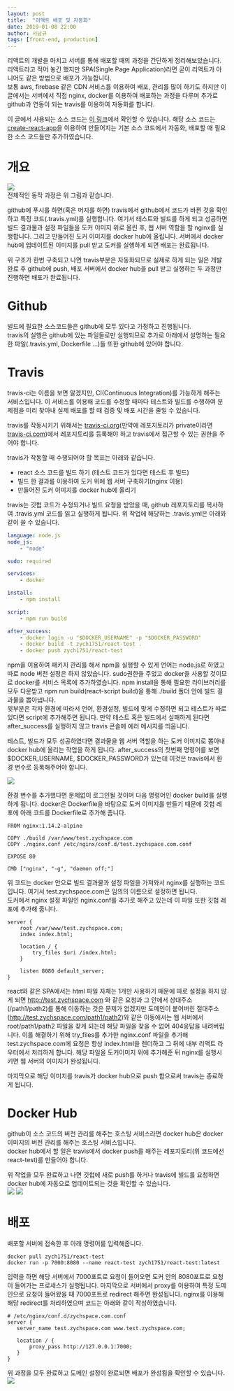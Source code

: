 ```yaml
---
layout: post
title:  "리액트 배포 및 자동화"
date: 2019-01-08 22:00
author: 서남규
tags: [front-end, production]
---
```


리액트의 개발을 마치고 서버를 통해 배포할 때의 과정을 간단하게 정리해보았습니다. 리액트라고 적어 놓긴 했지만 SPA(Single Page Application)라면 굳이 리액트가 아니어도 같은 방법으로 배포가 가능합니다.  
보통 aws, firebase 같은 CDN 서비스를 이용하여 배포, 관리를 많이 하기도 하지만 이 글에서는 서버에서 직접 nginx, docker를 이용하여 배포하는 과정을 다루며 추가로 github과 연동이 되는 travis를 이용하여 자동화를 합니다.  
  
이 글에서 사용되는 소스 코드는 [이 링크](https://github.com/zych1751/react-production-test)에서 확인할 수 있습니다. 해당 소스 코드는 [create-react-app](https://github.com/facebook/create-react-app)을 이용하여 만들어지는 기본 소스 코드에서 자동화, 배포할 때 필요한 소스 코드들만 추가하였습니다.  

# 개요

![](/assets/images/react-production/preview.png)  
전체적인 동작 과정은 위 그림과 같습니다.  
  
github에 푸시를 하면(혹은 머지를 하면) travis에서 github에서 코드가 바뀐 것을 확인하고 특정 코드(.travis.yml)를 실행합니다. 여기서 테스트와 빌드를 하게 되고 성공하면 빌드 결과물과 설정 파일들을 도커 이미지 위로 올린 후, 웹 서버 역할을 할 nginx를 실행합니다. 그리고 만들어진 도커 이미지를 docker hub에 올립니다. 서버에서 docker hub에 업데이트된 이미지를 pull 받고 도커를 실행하게 되면 배포는 완료됩니다.  

위 구조가 한번 구축되고 나면 travis부분은 자동화되므로 실제로 하게 되는 일은 개발 완료 후 github에 push, 배포 서버에서 docker hub을 pull 받고 실행하는 두 과정만 진행하면 배포가 완료됩니다.  
  
# Github  
  

빌드에 필요한 소스코드들은 github에 모두 있다고 가정하고 진행됩니다.  
travis의 실행은 github에 있는 파일들로만 실행되므로 추가로 아래에서 설명하는 필요한 파일(.travis.yml, Dockerfile ...)들 또한 github에 있어야 합니다.  
  
# Travis  
  
travis-ci는 이름을 보면 알겠지만, CI(Continuous Integration)를 가능하게 해주는 서비스입니다. 이 서비스를 이용해 코드를 수정할 때마다 테스트와 빌드를 수행하여 문제점을 미리 찾아내 실제 배포를 할 때 검증 및 배포 시간을 줄일 수 있습니다.  

travis를 작동시키기 위해서는 [travis-ci.org](https://travis-ci.org)(만약에 레포지토리가 private이라면 [travis-ci.com](https://travis-ci.com))에서 레포지토리를 등록해야 하고 travis에서 접근할 수 있는 권한을 주어야 합니다.  
  
travis가 작동할 때 수행되어야 할 목표는 아래와 같습니다.  
  
 * react 소스 코드를 빌드 하기 (테스트 코드가 있다면 테스트 후 빌드)
 * 빌드 한 결과를 이용하여 도커 위에 웹 서버 구축하기(nginx 이용)
 * 만들어진 도커 이미지를 docker hub에 올리기
  
travis는 깃헙 코드가 수정되거나 빌드 요청을 받았을 때, github 레포지토리를 복사하여 .travis.yml 코드를 읽고 실행하게 됩니다. 위 작업에 해당하는 .travis.yml은 아래와 같이 쓸 수 있습니다.  
```yaml
language: node.js
node_js:
    - "node"

sudo: required

services:
    - docker

install:
    - npm install

script:
    - npm run build

after_success:
    - docker login -u "$DOCKER_USERNAME" -p "$DOCKER_PASSWORD"
    - docker build -t zych1751/react-test .
    - docker push zych1751/react-test
```

npm을 이용하여 패키지 관리를 해서 npm을 실행할 수 있게 언어는 node.js로 하였고 따로 node 버전 설정은 하지 않았습니다. sudo권한을 주었고 docker을 사용할 것이므로 docker를 서비스 목록에 추가하였습니다. npm install을 통해 필요한 라이브러리를 모두 다운받고 npm run build(react-script build)을 통해 ./build 폴더 안에 빌드 결과물을 뽑아냅니다.  
윗부분은 각자 환경에 따라서 언어, 환경설정, 빌드에 맞게 수정하면 되고 테스트가 따로 있다면 script에 추가해주면 됩니다. 만약 테스트 혹은 빌드에서 실패하게 된다면 after_success를 실행하지 않고 travis 콘솔에 에러 메시지를 띄웁니다.  

테스트, 빌드가 모두 성공하였다면 결과물을 웹 서버 역할을 하는 도커 이미지로 뽑아내 docker hub에 올리는 작업을 하게 됩니다. after_success의 첫번째 명령어를 보면 $DOCKER_USERNAME, $DOCKER_PASSWORD가 있는데 이것은 travis에서 환경 변수로 등록해주어야 합니다.  

![](/assets/images/react-production/environment.png)

환경 변수를 추가했다면 문제없이 로그인될 것이며 다음 명령어인 docker build를 실행하게 됩니다. docker은 Dockerfile을 바탕으로 도커 이미지를 만들기 때문에 깃헙 레포에 아래 코드를 Dockerfile로 추가해 줍니다.  
```docker
FROM nginx:1.14.2-alpine

COPY ./build /var/www/test.zychspace.com
COPY ./nginx.conf /etc/nginx/conf.d/test.zychspace.com.conf

EXPOSE 80

CMD ["nginx", "-g", "daemon off;"]
```

위 코드는 docker 안으로 빌드 결과물과 설정 파일을 가져와서 nginx를 실행하는 코드입니다.
여기서 test.zychspace.com은 임의의 이름으로 설정하면 됩니다.  
도커에서 nginx 설정 파일인 nginx.conf를 추가로 해주고 있는데 이 파일 또한 깃헙 레포에 추가해 줍니다.
```nginx
server {
    root /var/www/test.zychspace.com;
    index index.html;

    location / {
        try_files $uri /index.html;
    }

    listen 8080 default_server;
}
```

react와 같은 SPA에서는 html 파일 자체는 1개만 사용하기 때문에 따로 설정을 하지 않게 되면 http://test.zychspace.com 와 같은 요청과 그 안에서 상대주소(/path1/path2)를 통해 이동하는 것은 문제가 없겠지만 도메인이 붙어버린 절대주소(http://test.zychspace.com/path1/path2)와 같은 이동에서는 웹 서버에서 root/path1/path2 파일을 찾게 되는데 해당 파일을 찾을 수 없어 404응답을 내려버립니다. 이를 해결하기 위해 try_files를 추가한 nginx.conf 파일을 추가해 test.zychspace.com에 요청은 항상 index.html을 렌더하고 그 뒤에 내부 리액트 라우터에서 처리하게 합니다. 해당 파일을 도커이미지 위에 추가해준 뒤 nginx를 실행시키면 웹 서버의 이미지가 완성됩니다.  
  
마지막으로 해당 이미지를 travis가 docker hub으로 push 함으로써 travis는 종료하게 됩니다.  
  
# Docker Hub  
  
github이 소스 코드의 버전 관리를 해주는 호스팅 서비스라면 docker hub은 docker 이미지의 버전 관리를 해주는 호스팅 서비스입니다.  
docker hub에서 할 일은 travis에서 docker push를 해주는 레포지토리(위 코드에선 react-test)를 만들어야 합니다.

위 작업을 모두 완료하고 나면 깃헙에 새로 push를 하거나 travis에 빌드를 요청하면 docker hub에 자동으로 업데이트되는 것을 확인할 수 있습니다.  
![](/assets/images/react-production/travis-result.png)
![](/assets/images/react-production/docker-hub.png)

# 배포

배포할 서버에 접속한 후 아래 명령어를 입력해줍니다.
```
docker pull zych1751/react-test
docker run -p 7000:8080 --name react-test zych1751/react-test:latest
```
입력을 하면 해당 서버에서 7000포트로 요청이 들어오면 도커 안의 8080포트로 요청이 들어가는 프로세스가 실행됩니다. 마지막으로 서버에서 proxy를 이용하여 특정 도메인으로 요청이 들어왔을 때 7000포트로 redirect 해주면 완성됩니다. nginx를 이용해 해당 redirect를 처리하였으며 코드는 아래와 같이 작성하였습니다.
 ```nginx
# /etc/nginx/conf.d/zychspace.com.conf
server {
    server_name test.zychspace.com www.test.zychspace.com;

    location / {
        proxy_pass http://127.0.0.1:7000;
    }
}
```

위 과정을 모두 완료하고 도메인 설정이 완료되면 배포가 완성됨을 확인할 수 있습니다.
![](/assets/images/react-production/result.png)

